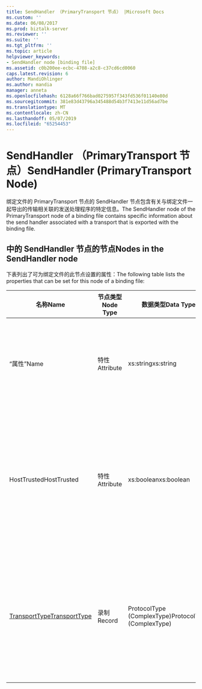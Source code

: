 ```yaml
---
title: SendHandler （PrimaryTransport 节点） |Microsoft Docs
ms.custom: ''
ms.date: 06/08/2017
ms.prod: biztalk-server
ms.reviewer: ''
ms.suite: ''
ms.tgt_pltfrm: ''
ms.topic: article
helpviewer_keywords:
- SendHandler node [binding file]
ms.assetid: c0b200ee-ecbc-4708-a2c8-c37cd6cd0060
caps.latest.revision: 6
author: MandiOhlinger
ms.author: mandia
manager: anneta
ms.openlocfilehash: 6128a66f766bad0275957f343fd536f01140e80d
ms.sourcegitcommit: 381e83d43796a345488d54b3f7413e11d56ad7be
ms.translationtype: MT
ms.contentlocale: zh-CN
ms.lasthandoff: 05/07/2019
ms.locfileid: "65254453"
---
```

# <a name="sendhandler-primarytransport-node"></a><span data-ttu-id="ff3c8-102">SendHandler （PrimaryTransport 节点）</span><span class="sxs-lookup"><span data-stu-id="ff3c8-102">SendHandler (PrimaryTransport Node)</span></span>
<span data-ttu-id="ff3c8-103">绑定文件的 PrimaryTransport 节点的 SendHandler 节点包含有关与绑定文件一起导出的传输相关联的发送处理程序的特定信息。</span><span class="sxs-lookup"><span data-stu-id="ff3c8-103">The SendHandler node of the PrimaryTransport node of a binding file contains specific information about the send handler associated with a transport that is exported with the binding file.</span></span>  
  
## <a name="nodes-in-the-sendhandler-node"></a><span data-ttu-id="ff3c8-104">中的 SendHandler 节点的节点</span><span class="sxs-lookup"><span data-stu-id="ff3c8-104">Nodes in the SendHandler node</span></span>  
 <span data-ttu-id="ff3c8-105">下表列出了可为绑定文件的此节点设置的属性：</span><span class="sxs-lookup"><span data-stu-id="ff3c8-105">The following table lists the properties that can be set for this node of a binding file:</span></span>  
  
|<span data-ttu-id="ff3c8-106">**名称**</span><span class="sxs-lookup"><span data-stu-id="ff3c8-106">**Name**</span></span>|<span data-ttu-id="ff3c8-107">**节点类型**</span><span class="sxs-lookup"><span data-stu-id="ff3c8-107">**Node Type**</span></span>|<span data-ttu-id="ff3c8-108">**数据类型**</span><span class="sxs-lookup"><span data-stu-id="ff3c8-108">**Data Type**</span></span>|<span data-ttu-id="ff3c8-109">**说明**</span><span class="sxs-lookup"><span data-stu-id="ff3c8-109">**Description**</span></span>|<span data-ttu-id="ff3c8-110">**限制**</span><span class="sxs-lookup"><span data-stu-id="ff3c8-110">**Restrictions**</span></span>|<span data-ttu-id="ff3c8-111">**注释**</span><span class="sxs-lookup"><span data-stu-id="ff3c8-111">**Comments**</span></span>|  
|--------------|-------------------|-------------------|---------------------|----------------------|------------------|  
|<span data-ttu-id="ff3c8-112">“属性”</span><span class="sxs-lookup"><span data-stu-id="ff3c8-112">Name</span></span>|<span data-ttu-id="ff3c8-113">特性</span><span class="sxs-lookup"><span data-stu-id="ff3c8-113">Attribute</span></span>|<span data-ttu-id="ff3c8-114">xs:string</span><span class="sxs-lookup"><span data-stu-id="ff3c8-114">xs:string</span></span>|<span data-ttu-id="ff3c8-115">指定与此传输关联的发送处理程序的名称。</span><span class="sxs-lookup"><span data-stu-id="ff3c8-115">Specifies the name of the send handler associated with the transport.</span></span>|<span data-ttu-id="ff3c8-116">可选</span><span class="sxs-lookup"><span data-stu-id="ff3c8-116">Not required</span></span>|<span data-ttu-id="ff3c8-117">默认值：空</span><span class="sxs-lookup"><span data-stu-id="ff3c8-117">Default value: empty</span></span>|  
|<span data-ttu-id="ff3c8-118">HostTrusted</span><span class="sxs-lookup"><span data-stu-id="ff3c8-118">HostTrusted</span></span>|<span data-ttu-id="ff3c8-119">特性</span><span class="sxs-lookup"><span data-stu-id="ff3c8-119">Attribute</span></span>|<span data-ttu-id="ff3c8-120">xs:boolean</span><span class="sxs-lookup"><span data-stu-id="ff3c8-120">xs:boolean</span></span>|<span data-ttu-id="ff3c8-121">指定与发送处理程序关联的主机是否受信任。</span><span class="sxs-lookup"><span data-stu-id="ff3c8-121">Specifies whether the host associated with the send handler is trusted.</span></span>|<span data-ttu-id="ff3c8-122">Required</span><span class="sxs-lookup"><span data-stu-id="ff3c8-122">Required</span></span>|<span data-ttu-id="ff3c8-123">默认值：无</span><span class="sxs-lookup"><span data-stu-id="ff3c8-123">Default value: none</span></span><br /><br /> <span data-ttu-id="ff3c8-124">设置为 **，则返回 true**如果受信任主机，否则设置为**false**。</span><span class="sxs-lookup"><span data-stu-id="ff3c8-124">Set to **true** if host is trusted, otherwise set to **false**.</span></span>|  
|[<span data-ttu-id="ff3c8-125">TransportType</span><span class="sxs-lookup"><span data-stu-id="ff3c8-125">TransportType</span></span>](../core/transporttype.md)|<span data-ttu-id="ff3c8-126">录制</span><span class="sxs-lookup"><span data-stu-id="ff3c8-126">Record</span></span>|<span data-ttu-id="ff3c8-127">ProtocolType (ComplexType)</span><span class="sxs-lookup"><span data-stu-id="ff3c8-127">ProtocolType (ComplexType)</span></span>|<span data-ttu-id="ff3c8-128">指定传输类型，也是与此发送处理程序所用的适配器的名称。</span><span class="sxs-lookup"><span data-stu-id="ff3c8-128">Specifies the transport type, which is also the name of the adapter used with this send handler.</span></span>|<span data-ttu-id="ff3c8-129">Required</span><span class="sxs-lookup"><span data-stu-id="ff3c8-129">Required</span></span>|<span data-ttu-id="ff3c8-130">默认值：无</span><span class="sxs-lookup"><span data-stu-id="ff3c8-130">Default value: none</span></span>|